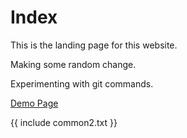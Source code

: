 # Index

This is the landing page for this website.

Making some random change.

Experimenting with git commands.

[Demo Page](demo.md)

{{ include common2.txt }}
